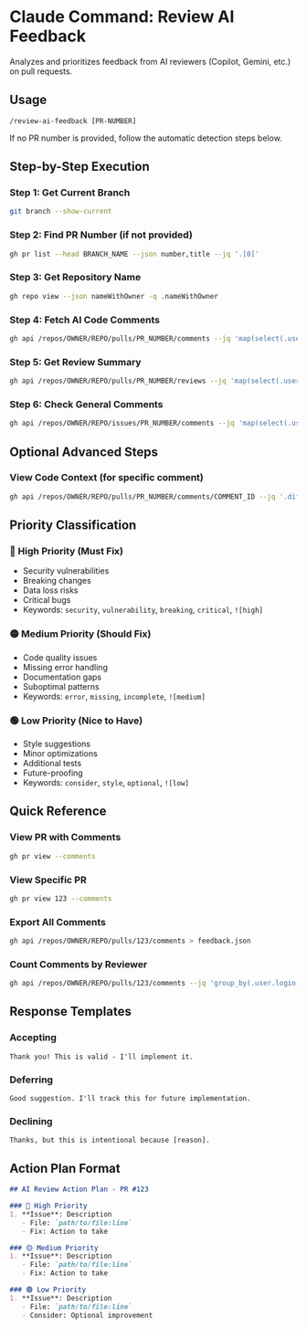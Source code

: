 # Claude Command: Review AI Feedback

Analyzes and prioritizes feedback from AI reviewers (Copilot, Gemini, etc.) on pull requests.

## Usage

```
/review-ai-feedback [PR-NUMBER]
```

If no PR number is provided, follow the automatic detection steps below.

## Step-by-Step Execution

### Step 1: Get Current Branch
```bash
git branch --show-current
```

### Step 2: Find PR Number (if not provided)
```bash
gh pr list --head BRANCH_NAME --json number,title --jq '.[0]'
```

### Step 3: Get Repository Name
```bash
gh repo view --json nameWithOwner -q .nameWithOwner
```

### Step 4: Fetch AI Code Comments
```bash
gh api /repos/OWNER/REPO/pulls/PR_NUMBER/comments --jq 'map(select(.user.login | test("copilot|gemini|coderabbit|sonar"; "i"))) | .[] | "📍 \(.path):\(.line)\n\(.body | split("\n")[0:3] | join("\n"))\n"'
```

### Step 5: Get Review Summary
```bash
gh api /repos/OWNER/REPO/pulls/PR_NUMBER/reviews --jq 'map(select(.user.login | test("copilot|gemini|coderabbit|sonar"; "i"))) | group_by(.user.login) | map({user: .[0].user.login, count: length})'
```

### Step 6: Check General Comments
```bash
gh api /repos/OWNER/REPO/issues/PR_NUMBER/comments --jq 'map(select(.user.login | test("copilot|gemini|coderabbit|sonar"; "i"))) | .[] | "\(.user.login): \(.body | split("\n")[0:2] | join(" "))"'
```

## Optional Advanced Steps

### View Code Context (for specific comment)
```bash
gh api /repos/OWNER/REPO/pulls/PR_NUMBER/comments/COMMENT_ID --jq '.diff_hunk'
```

## Priority Classification

### 🔴 High Priority (Must Fix)
- Security vulnerabilities
- Breaking changes
- Data loss risks
- Critical bugs
- Keywords: `security`, `vulnerability`, `breaking`, `critical`, `![high]`

### 🟡 Medium Priority (Should Fix)
- Code quality issues
- Missing error handling
- Documentation gaps
- Suboptimal patterns
- Keywords: `error`, `missing`, `incomplete`, `![medium]`

### 🟢 Low Priority (Nice to Have)
- Style suggestions
- Minor optimizations
- Additional tests
- Future-proofing
- Keywords: `consider`, `style`, `optional`, `![low]`


## Quick Reference

### View PR with Comments
```bash
gh pr view --comments
```

### View Specific PR
```bash
gh pr view 123 --comments
```

### Export All Comments
```bash
gh api /repos/OWNER/REPO/pulls/123/comments > feedback.json
```

### Count Comments by Reviewer
```bash
gh api /repos/OWNER/REPO/pulls/123/comments --jq 'group_by(.user.login) | map({user: .[0].user.login, count: length})'
```

## Response Templates

### Accepting
```
Thank you! This is valid - I'll implement it.
```

### Deferring
```
Good suggestion. I'll track this for future implementation.
```

### Declining
```
Thanks, but this is intentional because [reason].
```

## Action Plan Format

```markdown
## AI Review Action Plan - PR #123

### 🔴 High Priority
1. **Issue**: Description
   - File: `path/to/file:line`
   - Fix: Action to take

### 🟡 Medium Priority  
1. **Issue**: Description
   - File: `path/to/file:line`
   - Fix: Action to take

### 🟢 Low Priority
1. **Issue**: Description
   - File: `path/to/file:line`
   - Consider: Optional improvement
```